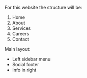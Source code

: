 For this website the structure will be:

1. Home
2. About
3. Services
5. Careers
6. Contact


Main layout:

- Left sidebar menu
- Social footer
- Info in right
